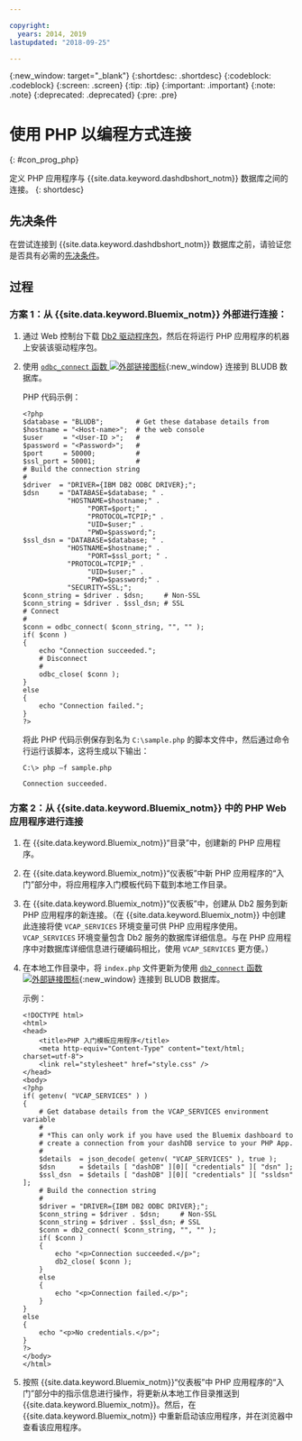```yaml
---

copyright:
  years: 2014, 2019
lastupdated: "2018-09-25"

---
```


<!-- Attribute definitions --> 
{:new_window: target="_blank"}
{:shortdesc: .shortdesc}
{:codeblock: .codeblock}
{:screen: .screen}
{:tip: .tip}
{:important: .important}
{:note: .note}
{:deprecated: .deprecated}
{:pre: .pre}

# 使用 PHP 以编程方式连接
{: #con_prog_php}

定义 PHP 应用程序与 {{site.data.keyword.dashdbshort_notm}} 数据库之间的连接。
{: shortdesc}

## 先决条件

在尝试连接到 {{site.data.keyword.dashdbshort_notm}} 数据库之前，请验证您是否具有必需的[先决条件](connecting.html#prereqs)。

<!-- Before you can connect to your database, you must perform the following steps:

- [Verify prerequisites](prereqs.html), including installing driver packages, configuring your local environment, and downloading SSL certificates (if needed)
- Collect [connection information](credentials.html), including database details such as host name and port numbers, and connection credentials such as user ID and password -->

## 过程

### 方案 1：从 {{site.data.keyword.Bluemix_notm}} 外部进行连接：
        
1. 通过 Web 控制台下载 [Db2 驱动程序包](driver_pkg.html)，然后在将运行 PHP 应用程序的机器上安装该驱动程序包。
                
2. 使用 [`odbc_connect` 函数 ![外部链接图标](../../../icons/launch-glyph.svg "外部链接图标")](http://php.net/manual/en/function.odbc-connect.php){:new_window} 连接到 BLUDB 数据库。
    
   PHP 代码示例：

   ```
   <?php
   $database = "BLUDB";        # Get these database details from
   $hostname = "<Host-name>";  # the web console
   $user     = "<User-ID >";   #
   $password = "<Password>";   #
   $port     = 50000;          #
   $ssl_port = 50001;          #
   # Build the connection string
   #
   $driver  = "DRIVER={IBM DB2 ODBC DRIVER};";
   $dsn     = "DATABASE=$database; " .
              "HOSTNAME=$hostname;" .
                   "PORT=$port;" .
                   "PROTOCOL=TCPIP;" .
                   "UID=$user;" .
                   "PWD=$password;";
   $ssl_dsn = "DATABASE=$database; " .
              "HOSTNAME=$hostname;" .
                   "PORT=$ssl_port; " .
              "PROTOCOL=TCPIP;" .
                   "UID=$user;" .
                   "PWD=$password;" .
              "SECURITY=SSL;";
   $conn_string = $driver . $dsn;     # Non-SSL
   $conn_string = $driver . $ssl_dsn; # SSL
   # Connect
   #
   $conn = odbc_connect( $conn_string, "", "" );
   if( $conn )
   {
       echo "Connection succeeded.";
       # Disconnect
       #
       odbc_close( $conn );
   }
   else
   {
       echo "Connection failed.";
   }
   ?>
   ```

   将此 PHP 代码示例保存到名为 `C:\sample.php` 的脚本文件中，然后通过命令行运行该脚本，这将生成以下输出：


   ```
   C:\> php –f sample.php

   Connection succeeded.
   ```

### 方案 2：从 {{site.data.keyword.Bluemix_notm}} 中的 PHP Web 应用程序进行连接

1. 在 {{site.data.keyword.Bluemix_notm}}“目录”中，创建新的 PHP 应用程序。
        
2. 在 {{site.data.keyword.Bluemix_notm}}“仪表板”中新 PHP 应用程序的“入门”部分中，将应用程序入门模板代码下载到本地工作目录。
        
3. 在 {{site.data.keyword.Bluemix_notm}}“仪表板”中，创建从 Db2 服务到新 PHP 应用程序的新连接。（在 {{site.data.keyword.Bluemix_notm}} 中创建此连接将使 `VCAP_SERVICES` 环境变量可供 PHP 应用程序使用。`VCAP_SERVICES` 环境变量包含 Db2 服务的数据库详细信息。与在 PHP 应用程序中对数据库详细信息进行硬编码相比，使用 `VCAP_SERVICES` 更方便。）
        
4. 在本地工作目录中，将 `index.php` 文件更新为使用 [`db2_connect` 函数 ![外部链接图标](../../../icons/launch-glyph.svg "外部链接图标")](http://php.net/manual/en/function.db2-connect.php){:new_window} 连接到 BLUDB 数据库。
        
   示例：

   ```
   <!DOCTYPE html>
   <html>
   <head>
       <title>PHP 入门模板应用程序</title>
       <meta http-equiv="Content-Type" content="text/html; charset=utf-8">
       <link rel="stylesheet" href="style.css" />
   </head>
   <body>
   <?php
   if( getenv( "VCAP_SERVICES" ) )
   {
       # Get database details from the VCAP_SERVICES environment variable
       #
       # *This can only work if you have used the Bluemix dashboard to 
       # create a connection from your dashDB service to your PHP App.
       #
       $details  = json_decode( getenv( "VCAP_SERVICES" ), true );
       $dsn      = $details [ "dashDB" ][0][ "credentials" ][ "dsn" ];
       $ssl_dsn  = $details [ "dashDB" ][0][ "credentials" ][ "ssldsn" ];
       # Build the connection string
       #
       $driver = "DRIVER={IBM DB2 ODBC DRIVER};";
       $conn_string = $driver . $dsn;     # Non-SSL
       $conn_string = $driver . $ssl_dsn; # SSL
       $conn = db2_connect( $conn_string, "", "" );
       if( $conn )
       {
           echo "<p>Connection succeeded.</p>";
           db2_close( $conn );
       }
       else
       {
           echo "<p>Connection failed.</p>";
       }
   }
   else
   {
       echo "<p>No credentials.</p>";
   }
   ?>
   </body>
   </html>
   ```

5. 按照 {{site.data.keyword.Bluemix_notm}}“仪表板”中 PHP 应用程序的“入门”部分中的指示信息进行操作，将更新从本地工作目录推送到 {{site.data.keyword.Bluemix_notm}}。然后，在 {{site.data.keyword.Bluemix_notm}} 中重新启动该应用程序，并在浏览器中查看该应用程序。


